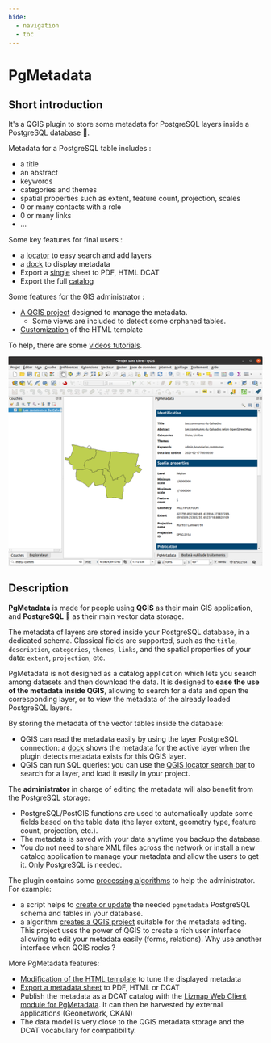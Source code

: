 ```yaml
---
hide:
  - navigation
  - toc
---
```


# PgMetadata

## Short introduction

It's a QGIS plugin to store some metadata for PostgreSQL layers inside a PostgreSQL database 🐘.

Metadata for a PostgreSQL table includes :

* a title
* an abstract
* keywords  
* categories and themes  
* spatial properties such as extent, feature count, projection, scales
* 0 or many contacts with a role  
* 0 or many links
* …

Some key features for final users :

* a [locator](./user-guide/end-user.md#locator) to easy search and add layers
* a [dock](./user-guide/end-user.md#panel) to display metadata
* Export a [single](./user-guide/end-user.md#export-a-single-metadata) sheet to PDF, HTML DCAT
* Export the full [catalog](./user-guide/end-user.md#export-the-catalog)

Some features for the GIS administrator :

* [A QGIS project](./user-guide/gis-admin.md#administration-project) designed to manage the metadata.
  * Some views are included to detect some orphaned tables.
* [Customization](./user-guide/gis-admin.md#html-template) of the HTML template

To help, there are some [videos tutorials](./user-guide/tutorial.md).

![Overview of PgMetadata](media/dock_qgis.png)

## Description

**PgMetadata** is made for people using **QGIS** as their main GIS application, and **PostgreSQL** 🐘 as their main vector data storage.

The metadata of layers are stored inside your PostgreSQL database, in a dedicated schema. Classical fields are supported, such as the `title`, `description`, `categories`, `themes`, `links`, and the spatial properties of your data: `extent`, `projection`, etc.

PgMetadata is not designed as a catalog application which lets you search among datasets and then download the data. It is designed to **ease the use of the metadata inside QGIS**, allowing to search for a data and open the corresponding layer, or to view the metadata of the already loaded PostgreSQL layers.

By storing the metadata of the vector tables inside the database:

* QGIS can read the metadata easily by using the layer PostgreSQL connection: a [dock](./user-guide/end-user.md#panel) shows the metadata for the active layer when the plugin detects metadata exists for this QGIS layer.
* QGIS can run SQL queries: you can use the [QGIS locator search bar](./user-guide/end-user.md#locator) to search for a layer, and load it easily in your project.

The **administrator** in charge of editing the metadata will also benefit from the PostgreSQL storage:

* PostgreSQL/PostGIS functions are used to automatically update some fields based on the table data (the layer extent, geometry type, feature count, projection, etc.).
* The metadata is saved with your data anytime you backup the database.
* You do not need to share XML files across the network or install a new catalog application to manage your metadata and allow the users to get it. Only PostgreSQL is needed.

The plugin contains some [processing algorithms](./processing/) to help the administrator. For example:

* a script helps to [create or update](./processing/#database) the needed `pgmetadata` PostgreSQL schema and tables in your database.
* a algorithm [creates a QGIS project](./processing/#create-metadata-administration-project) suitable for the metadata editing. This project uses the power of QGIS to create a rich user interface allowing to edit your metadata easily (forms, relations). Why use another interface when QGIS rocks ?

More PgMetadata features:

* [Modification of the HTML template](./user-guide/gis-admin.md#html-template) to tune the displayed metadata
* [Export a metadata sheet](./user-guide/end-user.md#export-a-single-metadata) to PDF, HTML or DCAT
* Publish the metadata as a DCAT catalog with the [Lizmap Web Client module for PgMetadata](https://docs.3liz.org/qgis-pgmetadata-plugin/). It can then be harvested by external applications (Geonetwork, CKAN)
* The data model is very close to the QGIS metadata storage and the DCAT vocabulary for compatibility.
